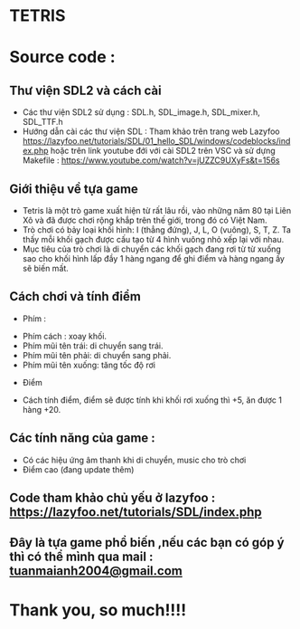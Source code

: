 # TETRIS
# Source code : 

## Thư viện SDL2 và cách cài 
- Các thư viện SDL2 sử dụng : SDL.h, SDL_image.h, SDL_mixer.h, SDL_TTF.h
- Hướng dẫn cài các thư viện SDL : Tham khảo trên trang web Lazyfoo
https://lazyfoo.net/tutorials/SDL/01_hello_SDL/windows/codeblocks/index.php
hoặc trên link youtube đới với cài SDL2 trên VSC và sử dựng Makefile  : https://www.youtube.com/watch?v=jUZZC9UXyFs&t=156s
## Giới thiệu về tựa game 
- Tetris là một trò game xuất hiện từ rất lâu rồi, vào những năm 80 tại Liên Xô và đã được chơi rộng khắp trên thế giới, trong đó có Việt Nam. 
- Trò chơi có bảy loại khối hình: I (thẳng đứng), J, L, O (vuông), S, T, Z. Ta thấy mỗi khối gạch được cấu tạo từ 4 hình vuông nhỏ xếp lại với nhau.
- Mục tiêu của trò chơi là di chuyển các khối gạch đang rơi từ từ xuống sao cho khối hình lấp đầy 1 hàng ngang để ghi điểm và hàng ngang ấy sẽ biến mất.
## Cách chơi và tính điểm
* Phím : 
- Phím cách : xoay khối.
- Phím mũi tên trái: di chuyển sang trái.
- Phím mũi tên phải: di chuyển sang phải.
- Phím mũi tên xuống: tăng tốc độ rơi
* Điểm
- Cách tính điểm, điểm sẽ được tính khi khối rơi xuống thì +5, ăn được 1 hàng +20.
## Các tính năng của game :
- Có các hiệu ứng âm thanh khi di chuyển, music cho trò chơi
- Điểm cao (đang update thêm)
## Code tham khảo chủ yếu ở lazyfoo : https://lazyfoo.net/tutorials/SDL/index.php

## Đây là tựa game phổ biến ,nếu các bạn có góp ý thì có thể mình qua mail : tuanmaianh2004@gmail.com

# Thank you, so much!!!!
